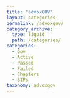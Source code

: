 ```yaml
---
title: "advoxGOV"
layout: categories
permalink: /advoxgov/
category_archive:
  type: liquid
  path: /categories/
categories: 
  - Gov
  - Active
  - Passed
  - Failed
  - Chapters
  - SIPs
taxonomy: advoxgov
---
```


